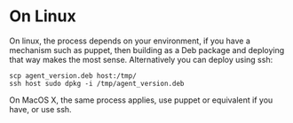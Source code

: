 # On Linux

On linux, the process depends on your environment, if you have a
mechanism such as puppet, then building as a Deb package and deploying
that way makes the most sense. Alternatively you can deploy using ssh:

    scp agent_version.deb host:/tmp/
    ssh host sudo dpkg -i /tmp/agent_version.deb

On MacOS X, the same process applies, use puppet or equivalent if you
have, or use ssh.